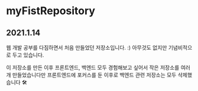 # myFistRepository

## 2021.1.14
웹 개발 공부를 다짐하면서 처음 만들었던 저장소입니다. :)
아무것도 없지만 기념비적으로 두고 있습니다.

이 저장소를 만든 이후 프론트엔드, 백엔드 모두 경험해보고 싶어서 작은 저장소를 여러개 만들었습니다만
프론트엔드에 포커스를 둔 이후로 백엔드 관련 저장소는 모두 삭제했습니다 🛠
